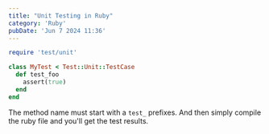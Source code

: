 ```yaml
---
title: "Unit Testing in Ruby"
category: 'Ruby'
pubDate: 'Jun 7 2024 11:36'
---
```


```ruby
require 'test/unit'

class MyTest < Test::Unit::TestCase
  def test_foo
    assert(true)
  end
end
```

The method name must start with a `test_` prefixes.
And then simply compile the ruby file and you'll get the test results.
